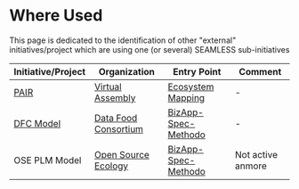Where Used
==

This page is dedicated to the identification of other "external" initiatives/project which are using one (or several) SEAMLESS sub-initiatives


<table>
    <thead>
        <tr>
            <th>Initiative/Project</th>
            <th>Organization</th>
            <th>Entry Point</th>
            <th>Comment</th>
        </tr>
    </thead>
    <tbody>
        <tr>
            <td><a href="https://www.virtual-assembly.org/ontologie-pair/">PAIR</a></td>
            <td><a href="https://www.virtual-assembly.org/">Virtual Assembly</a></td>
            <td><a href="https://github.com/iPlumb3r/EcosystemMapping">Ecosystem Mapping</a></td>
            <td>-</td>
        </tr>
        <tr>
            <td><a href="http://datafoodconsortium.org/blog/building-a-common-language-our-semantic-business-concepts-model">DFC Model</a></td>
            <td><a href="http://datafoodconsortium.org/">Data Food Consortium</a></td>
            <td><a href="https://github.com/iPlumb3r/BizApp-Spec-Methodo">BizApp-Spec-Methodo</a>  </td>
            <td>-</td>
        </tr>
        <tr>
            <td>OSE PLM  Model</td>
            <td><a href="https://www.opensourceecology.org/">Open Source Ecology</a></td>
            <td><a href="https://github.com/iPlumb3r/BizApp-Spec-Methodo">BizApp-Spec-Methodo</a></td>
            <td>Not active anmore</td>
        </tr>
    </tbody>
</table>
